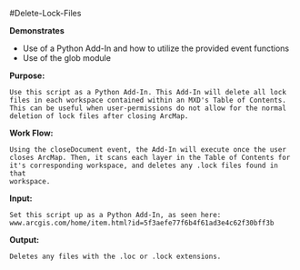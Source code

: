 #Delete-Lock-Files

**Demonstrates**
* Use of a Python Add-In and how to utilize the provided event functions
* Use of the glob module

**Purpose:**

    Use this script as a Python Add-In. This Add-In will delete all lock
    files in each workspace contained within an MXD's Table of Contents.
    This can be useful when user-permissions do not allow for the normal
    deletion of lock files after closing ArcMap.
    
**Work Flow:**

    Using the closeDocument event, the Add-In will execute once the user
    closes ArcMap. Then, it scans each layer in the Table of Contents for
    it's corresponding workspace, and deletes any .lock files found in that
    workspace.
    
**Input:**

    Set this script up as a Python Add-In, as seen here:
    www.arcgis.com/home/item.html?id=5f3aefe77f6b4f61ad3e4c62f30bff3b
    
**Output:**

    Deletes any files with the .loc or .lock extensions.

